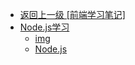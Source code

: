 - [返回上一级 [前端学习笔记]](前端学习笔记/)
- [Node.js学习](前端学习笔记/Node.js学习/)
  - [img](前端学习笔记/Node.js学习/img/)
  - [Node.js](前端学习笔记/Node.js学习/Node.js.md)
